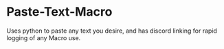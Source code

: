 # Paste-Text-Macro
Uses python to paste any text you desire, and has discord linking for rapid logging of any Macro use.
